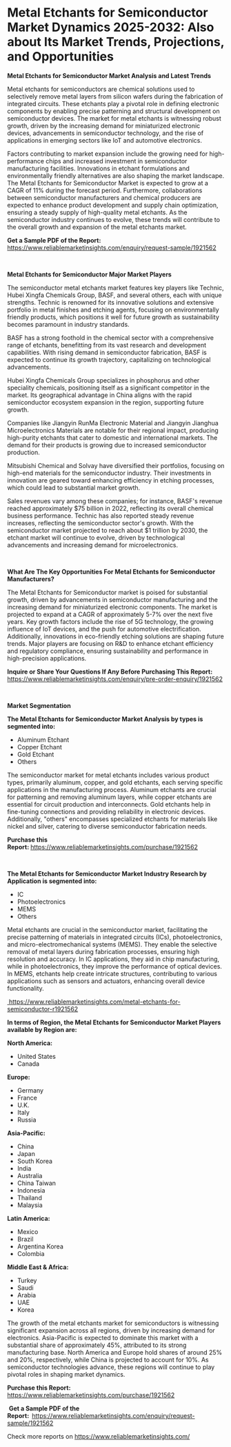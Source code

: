 <p><h1>Metal Etchants for Semiconductor Market Dynamics 2025-2032: Also about Its Market Trends, Projections, and Opportunities</h1></p><p><strong>Metal Etchants for Semiconductor Market Analysis and Latest Trends</strong></p>
<p><p>Metal etchants for semiconductors are chemical solutions used to selectively remove metal layers from silicon wafers during the fabrication of integrated circuits. These etchants play a pivotal role in defining electronic components by enabling precise patterning and structural development on semiconductor devices. The market for metal etchants is witnessing robust growth, driven by the increasing demand for miniaturized electronic devices, advancements in semiconductor technology, and the rise of applications in emerging sectors like IoT and automotive electronics.</p><p>Factors contributing to market expansion include the growing need for high-performance chips and increased investment in semiconductor manufacturing facilities. Innovations in etchant formulations and environmentally friendly alternatives are also shaping the market landscape. The Metal Etchants for Semiconductor Market is expected to grow at a CAGR of 11% during the forecast period. Furthermore, collaborations between semiconductor manufacturers and chemical producers are expected to enhance product development and supply chain optimization, ensuring a steady supply of high-quality metal etchants. As the semiconductor industry continues to evolve, these trends will contribute to the overall growth and expansion of the metal etchants market.</p></p>
<p><strong>Get a Sample PDF of the Report:&nbsp;</strong> <a href="https://www.reliablemarketinsights.com/enquiry/request-sample/1921562?utm_campaign=3320&utm_medium=2&utm_source=Github&utm_content=ia&utm_term=03042025&utm_id=metal-etchants-for-semiconductor">https://www.reliablemarketinsights.com/enquiry/request-sample/1921562</a></p>
<p>&nbsp;</p>
<p><strong>Metal Etchants for Semiconductor Major Market Players</strong></p>
<p><p>The semiconductor metal etchants market features key players like Technic, Hubei Xingfa Chemicals Group, BASF, and several others, each with unique strengths. Technic is renowned for its innovative solutions and extensive portfolio in metal finishes and etching agents, focusing on environmentally friendly products, which positions it well for future growth as sustainability becomes paramount in industry standards.</p><p>BASF has a strong foothold in the chemical sector with a comprehensive range of etchants, benefitting from its vast research and development capabilities. With rising demand in semiconductor fabrication, BASF is expected to continue its growth trajectory, capitalizing on technological advancements.</p><p>Hubei Xingfa Chemicals Group specializes in phosphorus and other speciality chemicals, positioning itself as a significant competitor in the market. Its geographical advantage in China aligns with the rapid semiconductor ecosystem expansion in the region, supporting future growth. </p><p>Companies like Jiangyin RunMa Electronic Material and Jiangyin Jianghua Microelectronics Materials are notable for their regional impact, producing high-purity etchants that cater to domestic and international markets. The demand for their products is growing due to increased semiconductor production.</p><p>Mitsubishi Chemical and Solvay have diversified their portfolios, focusing on high-end materials for the semiconductor industry. Their investments in innovation are geared toward enhancing efficiency in etching processes, which could lead to substantial market growth.</p><p>Sales revenues vary among these companies; for instance, BASF's revenue reached approximately $75 billion in 2022, reflecting its overall chemical business performance. Technic has also reported steady revenue increases, reflecting the semiconductor sector's growth. With the semiconductor market projected to reach about $1 trillion by 2030, the etchant market will continue to evolve, driven by technological advancements and increasing demand for microelectronics.</p></p>
<p>&nbsp;</p>
<p><strong>What Are The Key Opportunities For Metal Etchants for Semiconductor Manufacturers?</strong></p>
<p><p>The Metal Etchants for Semiconductor market is poised for substantial growth, driven by advancements in semiconductor manufacturing and the increasing demand for miniaturized electronic components. The market is projected to expand at a CAGR of approximately 5-7% over the next five years. Key growth factors include the rise of 5G technology, the growing influence of IoT devices, and the push for automotive electrification. Additionally, innovations in eco-friendly etching solutions are shaping future trends. Major players are focusing on R&D to enhance etchant efficiency and regulatory compliance, ensuring sustainability and performance in high-precision applications.</p></p>
<p><strong>Inquire or Share Your Questions If Any Before Purchasing This Report:</strong> <a href="https://www.reliablemarketinsights.com/enquiry/pre-order-enquiry/1921562?utm_campaign=3320&utm_medium=2&utm_source=Github&utm_content=ia&utm_term=03042025&utm_id=metal-etchants-for-semiconductor">https://www.reliablemarketinsights.com/enquiry/pre-order-enquiry/1921562</a></p>
<p>&nbsp;</p>
<p><strong>Market Segmentation</strong></p>
<p><strong>The Metal Etchants for Semiconductor Market Analysis by types is segmented into:</strong></p>
<p><ul><li>Aluminum Etchant</li><li>Copper Etchant</li><li>Gold Etchant</li><li>Others</li></ul></p>
<p><p>The semiconductor market for metal etchants includes various product types, primarily aluminum, copper, and gold etchants, each serving specific applications in the manufacturing process. Aluminum etchants are crucial for patterning and removing aluminum layers, while copper etchants are essential for circuit production and interconnects. Gold etchants help in fine-tuning connections and providing reliability in electronic devices. Additionally, "others" encompasses specialized etchants for materials like nickel and silver, catering to diverse semiconductor fabrication needs.</p></p>
<p><strong>Purchase this Report:&nbsp;</strong><a href="https://www.reliablemarketinsights.com/purchase/1921562?utm_campaign=3320&utm_medium=2&utm_source=Github&utm_content=ia&utm_term=03042025&utm_id=metal-etchants-for-semiconductor">https://www.reliablemarketinsights.com/purchase/1921562</a></p>
<p>&nbsp;</p>
<p><strong>The Metal Etchants for Semiconductor Market Industry Research by Application is segmented into:</strong></p>
<p><ul><li>IC</li><li>Photoelectronics</li><li>MEMS</li><li>Others</li></ul></p>
<p><p>Metal etchants are crucial in the semiconductor market, facilitating the precise patterning of materials in integrated circuits (ICs), photoelectronics, and micro-electromechanical systems (MEMS). They enable the selective removal of metal layers during fabrication processes, ensuring high resolution and accuracy. In IC applications, they aid in chip manufacturing, while in photoelectronics, they improve the performance of optical devices. In MEMS, etchants help create intricate structures, contributing to various applications such as sensors and actuators, enhancing overall device functionality.</p></p>
<p><a href="https://www.reliablemarketinsights.com/metal-etchants-for-semiconductor-r1921562?utm_campaign=3320&utm_medium=2&utm_source=Github&utm_content=ia&utm_term=03042025&utm_id=metal-etchants-for-semiconductor">&nbsp;https://www.reliablemarketinsights.com/metal-etchants-for-semiconductor-r1921562</a></p>
<p><strong>In terms of Region, the Metal Etchants for Semiconductor Market Players available by Region are:</strong></p>
<p>
    <p> <strong> North America: </strong>
        <ul>
            <li>United States</li>
            <li>Canada</li>
        </ul>
        </p> 
    <p> <strong> Europe: </strong>
        <ul>
            <li>Germany</li>
            <li>France</li>
            <li>U.K.</li>
            <li>Italy</li>
            <li>Russia</li>
        </ul>
        </p> 
    <p> <strong> Asia-Pacific: </strong>
        <ul>
            <li>China</li>
            <li>Japan</li>
            <li>South Korea</li>
            <li>India</li>
            <li>Australia</li>
            <li>China Taiwan</li>
            <li>Indonesia</li>
            <li>Thailand</li>
            <li>Malaysia</li>
        </ul>
        </p> 
    <p> <strong> Latin America: </strong>
        <ul>
            <li>Mexico</li>
            <li>Brazil</li>
            <li>Argentina Korea</li>
            <li>Colombia</li>
        </ul>
        </p> 
    <p> <strong> Middle East & Africa: </strong>
        <ul>
            <li>Turkey</li>
            <li>Saudi</li>
            <li>Arabia</li>
            <li>UAE</li>
            <li>Korea</li>
        </ul>
    </p>
    </p>
<p><p>The growth of the metal etchants market for semiconductors is witnessing significant expansion across all regions, driven by increasing demand for electronics. Asia-Pacific is expected to dominate this market with a substantial share of approximately 45%, attributed to its strong manufacturing base. North America and Europe hold shares of around 25% and 20%, respectively, while China is projected to account for 10%. As semiconductor technologies advance, these regions will continue to play pivotal roles in shaping market dynamics.</p></p>
<p><strong>Purchase this Report: </strong><a href="https://www.reliablemarketinsights.com/purchase/1921562?utm_campaign=3320&utm_medium=2&utm_source=Github&utm_content=ia&utm_term=03042025&utm_id=metal-etchants-for-semiconductor">https://www.reliablemarketinsights.com/purchase/1921562</a></p>
<p>&nbsp;<strong>Get a Sample PDF of the Report:&nbsp;&nbsp;</strong><a href="https://www.reliablemarketinsights.com/enquiry/request-sample/1921562?utm_campaign=3320&utm_medium=2&utm_source=Github&utm_content=ia&utm_term=03042025&utm_id=metal-etchants-for-semiconductor">https://www.reliablemarketinsights.com/enquiry/request-sample/1921562</a></p>
<p><strong></strong></p>
<p>Check more reports on <a href="https://www.reliablemarketinsights.com/?utm_campaign=3320&utm_medium=2&utm_source=Github&utm_content=ia&utm_term=03042025&utm_id=metal-etchants-for-semiconductor">https://www.reliablemarketinsights.com/</a></p>